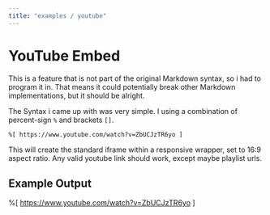 ```yaml
---
title: "examples / youtube"
---
```


# YouTube Embed

This is a feature that is not part of the original Markdown syntax, so i had to program it in. 
That means it could potentially break other Markdown implementations, but it should be alright.

The Syntax i came up with was very simple. I using a combination of percent-sign `%` and brackets `[]`.

    %[ https://www.youtube.com/watch?v=ZbUCJzTR6yo ]

This will create the standard iframe within a responsive wrapper, set to 16:9 aspect ratio. Any
valid youtube link should work, except maybe playlist urls.

## Example Output

%[ https://www.youtube.com/watch?v=ZbUCJzTR6yo ]

